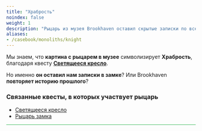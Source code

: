 ```yaml
---
title: "Храбрость"
noindex: false
weight: 1
description: "Рыцарь из музея Brookhaven оставил скрытые записки по всему замку."
aliases:
- /casebook/monoliths/knight
---
```


Мы знаем, что **картина с рыцарем в музее** символизирует **Храбрость**, благодаря квесту **[Светящееся кресло](/lore/quests/glowing_chair)**.  

Но именно **он оставил нам записки в замке**? Или Brookhaven **повторяет историю прошлого**?

### Связанные квесты, в которых участвует рыцарь  

- [Светящееся кресло](/lore/quests/glowing_chair)  
- [Рыцарь замка](/lore/quests/knight_of_the_castle)  

<hr style="background-color: #28b44c" size=8>
